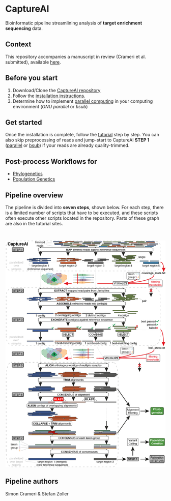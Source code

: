 # CaptureAl
Bioinformatic pipeline streamlining analysis of **target enrichment sequencing** data.

## Context
This repository accompanies a manuscript in review (Crameri et al. submitted), available [here](https://www.biorxiv.org/content/10.1101/2021.12.07.471551v1).

## Before you start
1) Download/Clone the [CaptureAl repository](https://github.com/scrameri/CaptureAl) 
2) Follow the [installation instructions](https://github.com/scrameri/CaptureAl/blob/master/Install.md).
3) Determine how to implement [parallel computing](https://github.com/scrameri/CaptureAl/blob/master/Parallelize.md) in your computing environment (*GNU parallel* or *bsub*)

## Get started
Once the installation is complete, follow the [tutorial](https://github.com/scrameri/CaptureAl/blob/master/tutorial/) step by step. You can also skip preprocessing of reads and jump-start to CaptureAl **STEP 1** ([parallel](https://github.com/scrameri/CaptureAl/blob/master/tutorial/parallel/Step1_Read_Mapping.md) or [bsub](https://github.com/scrameri/CaptureAl/blob/master/tutorial/bsub/Step1_Read_Mapping.md)) if your reads are already quality-trimmed.

## Post-process Workflows for
- [Phylogenetics](Phylogenetics)
- [Population Genetics](PopulationGenetics)

## Pipeline overview
The pipeline is divided into **seven steps**, shown below. For each step, there is a limited number of scripts that have to be executed, and these scripts often execute other scripts located in the repository. Parts of these graph are also in the tutorial sites.

<br />

![CaptureAl.png](https://raw.githubusercontent.com/scrameri/CaptureAl/master/CaptureAl.png)

## Pipeline authors
Simon Crameri & Stefan Zoller
